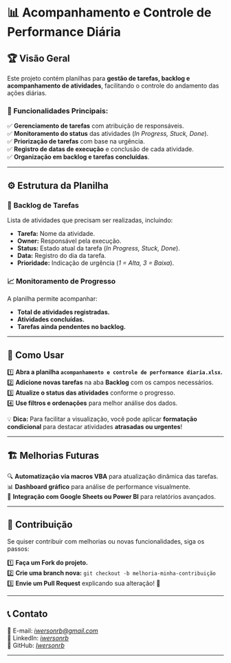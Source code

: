 # 📊 Acompanhamento e Controle de Performance Diária

## 🏆 Visão Geral  
Este projeto contém planilhas para **gestão de tarefas, backlog e acompanhamento de atividades**, facilitando o controle do andamento das ações diárias.  

### 📌 Funcionalidades Principais:
✅ **Gerenciamento de tarefas** com atribuição de responsáveis.  
✅ **Monitoramento do status** das atividades (_In Progress, Stuck, Done_).  
✅ **Priorização de tarefas** com base na urgência.  
✅ **Registro de datas de execução** e conclusão de cada atividade.  
✅ **Organização em backlog e tarefas concluídas**.  

---

## ⚙️ Estrutura da Planilha  

### 📂 **Backlog de Tarefas**
Lista de atividades que precisam ser realizadas, incluindo:
- **Tarefa:** Nome da atividade.  
- **Owner:** Responsável pela execução.  
- **Status:** Estado atual da tarefa (_In Progress, Stuck, Done_).  
- **Data:** Registro do dia da tarefa.  
- **Prioridade:** Indicação de urgência (_1 = Alta, 3 = Baixa_).  

### 📈 **Monitoramento de Progresso**
A planilha permite acompanhar:
- **Total de atividades registradas.**  
- **Atividades concluídas.**  
- **Tarefas ainda pendentes no backlog.**  

---

## 🚀 Como Usar  

1️⃣ **Abra a planilha `acompanhamento e controle de performance diaria.xlsx`.**  
2️⃣ **Adicione novas tarefas** na aba **Backlog** com os campos necessários.  
3️⃣ **Atualize o status das atividades** conforme o progresso.  
4️⃣ **Use filtros e ordenações** para melhor análise dos dados.  

💡 **Dica:** Para facilitar a visualização, você pode aplicar **formatação condicional** para destacar atividades **atrasadas ou urgentes**!

---

## 🏗️ Melhorias Futuras  

🔍 **Automatização via macros VBA** para atualização dinâmica das tarefas.  
📊 **Dashboard gráfico** para análise de performance visualmente.  
📝 **Integração com Google Sheets ou Power BI** para relatórios avançados.  

---

## 📢 Contribuição  

Se quiser contribuir com melhorias ou novas funcionalidades, siga os passos:

1️⃣ **Faça um Fork do projeto.**  
2️⃣ **Crie uma branch nova:** `git checkout -b melhoria-minha-contribuição`  
3️⃣ **Envie um Pull Request** explicando sua alteração! 🚀  

---

## 📞 Contato  
📧 E-mail: _[iwersonrb@gmail.com](mailto:iwersonrb@gmail.com)_  
🔗 LinkedIn: _[iwersonrb](https://www.linkedin.com/in/iwersonrb/)_  
💼 GitHub: _[Iwersonrb](https://github.com/Iwersonrb)_  

---


